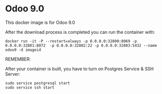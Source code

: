 Odoo 9.0
========

This docker image is for Odoo 9.0

After the download process is completed you can run the container with:

    docker run -it -P --restart=always -p 0.0.0.0:32800:8069 -p 0.0.0.0:32801:8072  -p 0.0.0.0:32802:22 -p 0.0.0.0:32803:5432 --name odoo9 -d imageid

REMEMBER:

After your container is built, you have to turn on Postgres Service & SSH Server:

    sudo service postgresql start
    sudo service ssh start